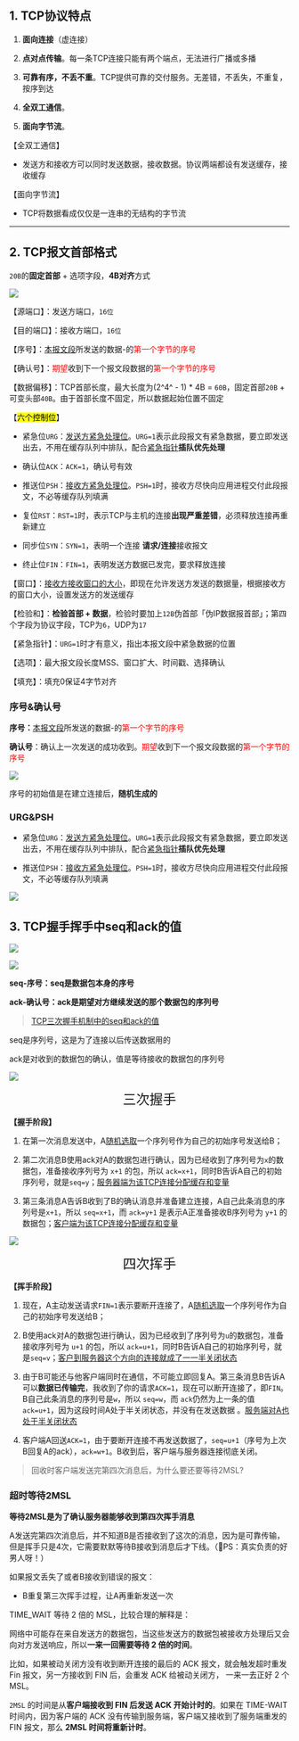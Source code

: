 ## 1. TCP协议特点

1. **面向连接**（虚连接）

2. **点对点传输**。每一条TCP连接只能有两个端点，无法进行广播或多播

3. **可靠有序，不丢不重**。TCP提供可靠的交付服务。无差错，不丢失，不重复，按序到达

4. **全双工通信**。

5. **面向字节流**。

【全双工通信】

- 发送方和接收方可以同时发送数据，接收数据。协议两端都设有发送缓存，接收缓存

【面向字节流】

- TCP将数据看成仅仅是一连串的无结构的字节流

----------------------

## 2. TCP报文首部格式

`20B`的**固定首部** + 选项字段，**4B对齐**方式

![](https://iqqcode-blog.oss-cn-beijing.aliyuncs.com/imgs01/20200726174304.png)

【源端口】：发送方端口，`16位`

【目的端口】：接收方端口，`16位`

【序号】：<u>本报文段</u>所发送的数据-的<font color = red>第一个字节的序号</font>

【确认号】：<font color = red>期望</font>收到下一个报文段数据的<font color = red>第一个字节的序号</font>

【数据偏移】：TCP首部长度，最大长度为(2^4^ - 1) * 4B = `60B`，固定首部`20B` + 可变头部`40B`。由于首部长度不固定，所以数据起始位置不固定

【<mark>六个控制位</mark>】

- 紧急位`URG`：<u>发送方紧急处理位</u>。`URG=1`表示此段报文有紧急数据，要立即发送出去，不用在缓存队列中排队，配合<u>紧急指针</u>**插队优先处理**

- 确认位`ACK`：`ACK=1`，确认号有效

- 推送位`PSH`：<u>接收方紧急处理位</u>。`PSH=1`时，接收方尽快向应用进程交付此段报文，不必等缓存队列填满

- 复位`RST`：`RST=1`时，表示TCP与主机的连接**出现严重差错**，必须释放连接再重新建立

- 同步位`SYN`：`SYN=1`，表明一个连接 **请求/连接**接收报文

- 终止位`FIN`：`FIN=1`，表明发送方数据已发完，要求释放连接

【窗口】：<u>接收方接收窗口的大小</u>，即现在允许发送方发送的数据量，根据接收方的窗口大小，设置发送方的发送缓存

【检验和】：**检验首部 + 数据**，检验时要加上`12B`伪首部「伪IP数据报首部」；第四个字段为协议字段，TCP为`6`，UDP为`17`

【紧急指针】：`URG=1`时才有意义，指出本报文段中紧急数据的位置

【选项】：最大报文段长度MSS、窗口扩大、时间戳、选择确认

【填充】：填充0保证4字节对齐

### 序号&确认号

**序号：**<u>本报文段</u>所发送的数据-的<font color = red>第一个字节的序号</font>

**确认号**：确认上一次发送的成功收到。<font color = red>期望</font>收到下一个报文段数据的<font color = red>第一个字节的序号</font>

 ![](https://iqqcode-blog.oss-cn-beijing.aliyuncs.com/imgs01/20200727100928.png)

序号的初始值是在建立连接后，**随机生成的**

### URG&PSH

- 紧急位`URG`：<u>发送方紧急处理位</u>。`URG=1`表示此段报文有紧急数据，要立即发送出去，不用在缓存队列中排队，配合<u>紧急指针</u>**插队优先处理**

- 推送位`PSH`：<u>接收方紧急处理位</u>。`PSH=1`时，接收方尽快向应用进程交付此段报文，不必等缓存队列填满

![](https://iqqcode-blog.oss-cn-beijing.aliyuncs.com/imgs01/20200809090220.png)

## 3. TCP握手挥手中seq和ack的值

![](https://iqqcode-blog.oss-cn-beijing.aliyuncs.com/imgs01/20200809164446.png)

![](https://iqqcode-blog.oss-cn-beijing.aliyuncs.com/imgs01/20200809164519.png)

**seq-序号：seq是数据包本身的序号**

**ack-确认号：ack是期望对方继续发送的那个数据包的序列号**

> [TCP三次握手机制中的seq和ack的值](https://www.jianshu.com/p/5dae584f795a)

seq是序列号，这是为了连接以后传送数据用的

ack是对收到的数据包的确认，值是等待接收的数据包的序列号

![](https://iqqcode-blog.oss-cn-beijing.aliyuncs.com/imgs01/20200727162741.png)

<font size = 5><center>三次握手</center></font>

**【握手阶段】**

1. 在第一次消息发送中，A<u>随机选取</u>一个序列号作为自己的初始序号发送给B；

2. 第二次消息B使用ack对A的数据包进行确认，因为已经收到了序列号为`x`的数据包，准备接收序列号为 `x+1` 的包，所以 `ack=x+1`，同时B告诉A自己的初始序列号，就是`seq=y`；<u>服务器端为该TCP连接分配缓存和变量</u>

3. 第三条消息A告诉B收到了B的确认消息并准备建立连接，A自己此条消息的序列号是`x+1`，所以 `seq=x+1`，而 `ack=y+1` 是表示A正准备接收B序列号为 `y+1` 的数据包；<u>客户端为该TCP连接分配缓存和变量</u>

![](https://iqqcode-blog.oss-cn-beijing.aliyuncs.com/imgs01/20200727162558.png)

<font size = 5><center>四次挥手</center></font>

**【挥手阶段】**

1. 现在，A主动发送请求`FIN=1`表示要断开连接了，A<u>随机选取</u>一个序列号作为自己的初始序号发送给B；

2. B使用ack对A的数据包进行确认，因为已经收到了序列号为`u`的数据包，准备接收序列号为 `u+1` 的包，所以 `ack=u+1`，同时B告诉A自己的初始序列号，就是`seq=v`；<u>客户到服务器这个方向的连接就成了一一半关闭状态</u>

3. 由于B可能还与他客户端同时在通信，不可能立即回复A。第三条消息B告诉A可以**数据已传输完**，我收到了你的请求`ACK=1`，现在可以断开连接了，即`FIN`。B自己此条消息的序列号是`w`，所以 `seq=w`，而 `ack`仍然为上一条的值`ack=u+1`，因为这段时间A处于半关闭状态，并没有在发送数据 。<u>服务端对A也处于半关闭状态</u>

4. 客户端A回送`ACK=1`，由于要断开连接不再发送数据了，`seq=u+1`（序号为上次B回复A的ack），`ack=w+1`。B收到后，客户端与服务器连接彻底关闭。

> 回收时客户端发送完第四次消息后，为什么要还要等待2MSL?

### 超时等待2MSL

**等待2MSL是为了确认服务器能够收到第四次挥手消息**

A发送完第四次消息后，并不知道B是否接收到了这次的消息，因为是可靠传输，但是挥手只是4次，它需要默默等待B接收到消息后才下线。（🤔PS：真实负责的好男人呀！）

如果报文丢失了或者B接收到错误的报文：

- B重复第三次挥手过程，让A再重新发送一次

TIME_WAIT 等待 2 倍的 MSL，比较合理的解释是：

网络中可能存在来自发送方的数据包，当这些发送方的数据包被接收方处理后又会向对方发送响应，所以**一来一回需要等待 2 倍的时间**。

比如，如果被动关闭方没有收到断开连接的最后的 ACK 报文，就会触发超时重发 Fin 报文，另一方接收到 FIN 后，会重发 ACK 给被动关闭方， 一来一去正好 2 个 MSL。

`2MSL` 的时间是从**客户端接收到 FIN 后发送 ACK 开始计时的**。如果在 TIME-WAIT 时间内，因为客户端的 ACK 没有传输到服务端，客户端又接收到了服务端重发的 FIN 报文，那么 **2MSL 时间将重新计时**。


